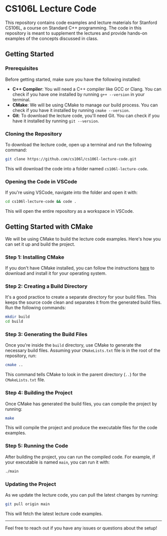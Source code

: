 # CS106L Lecture Code

This repository contains code examples and lecture materials for Stanford CS106L, a course on Standard C++ programming. The code in this repository is meant to supplement the lectures and provide hands-on examples of the concepts discussed in class.

## Getting Started

### Prerequisites

Before getting started, make sure you have the following installed:

- **C++ Compiler**: You will need a C++ compiler like GCC or Clang. You can check if you have one installed by running `g++ --version` in your terminal.
- **CMake**: We will be using CMake to manage our build process. You can check if you have it installed by running `cmake --version`.
- **Git**: To download the lecture code, you'll need Git. You can check if you have it installed by running `git --version`.

### Cloning the Repository

To download the lecture code, open up a terminal and run the following command:

```sh
git clone https://github.com/cs106l/cs106l-lecture-code.git
```

This will download the code into a folder named `cs106l-lecture-code`.

### Opening the Code in VSCode

If you're using VSCode, navigate into the folder and open it with:

```sh
cd cs106l-lecture-code && code .
```

This will open the entire repository as a workspace in VSCode.

## Getting Started with CMake

We will be using CMake to build the lecture code examples. Here's how you can set it up and build the project.

### Step 1: Installing CMake

If you don't have CMake installed, you can follow the instructions [here](https://cmake.org/install/) to download and install it for your operating system.

### Step 2: Creating a Build Directory

It's a good practice to create a separate directory for your build files. This keeps the source code clean and separates it from the generated build files. Run the following commands:

```sh
mkdir build
cd build
```

### Step 3: Generating the Build Files

Once you're inside the `build` directory, use CMake to generate the necessary build files. Assuming your `CMakeLists.txt` file is in the root of the repository, run:

```sh
cmake ..
```

This command tells CMake to look in the parent directory (`..`) for the `CMakeLists.txt` file.

### Step 4: Building the Project

Once CMake has generated the build files, you can compile the project by running:

```sh
make
```

This will compile the project and produce the executable files for the code examples.

### Step 5: Running the Code

After building the project, you can run the compiled code. For example, if your executable is named `main`, you can run it with:

```sh
./main
```

### Updating the Project

As we update the lecture code, you can pull the latest changes by running:

```sh
git pull origin main
```

This will fetch the latest lecture code examples.

---

Feel free to reach out if you have any issues or questions about the setup!
